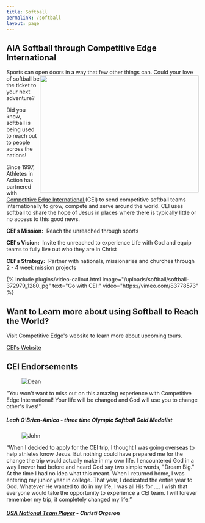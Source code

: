 ```yaml
---
title: Softball
permalink: /softball
layout: page
---
```

<div class="container"><h2>AIA Softball through Competitive Edge International</h2>
<p>Sports can open doors in a way that few other things can. Could your love of softball be<img class="pull-right img-responsive" src="/uploads/softball/Softball1.jpg" width="416" height="307" style="float: right;"> the ticket to your next adventure?</p>
<p>Did you know, softball is being used to reach out to people across the nations!</p>
<p>Since 1997, Athletes in Action has partnered with <a target="_blank" href="http://www.ceisports.org/">Competitive Edge International </a>(CEI) to send competitive softball teams internationally to grow, compete and serve around the world. CEI uses softball to share the hope of Jesus in places where there is typically little or no access to this good news.</p>
<p><strong>CEI's Mission:</strong>&nbsp; Reach the unreached through sports</p>
<p><strong>CEI's Vision:</strong>&nbsp; Invite the unreached to experience Life with God and equip teams to fully live out who they are in Christ</p>
<p><strong>CEI's Strategy:</strong>&nbsp; Partner with nationals, missionaries and churches through 2 - 4 week mission projects</p>
<p></p>
</div>
{% include plugins/video-callout.html image="/uploads/softball/softball-372979_1280.jpg" text="Go with CEI!"  video="https://vimeo.com/83778573" %}
<div class="row">
<div class=" span-12 cell">
<div class="callout no-border larger no-margin"><div class="container">
<div class="callout-wrapper">
<div class="callout-left">
<h2 class="callout-title">Want to Learn more about using Softball to Reach the World?</h2>
<p class="callout-desc">Visit Competitive Edge's website to learn more about upcoming tours.</p>
</div>
<!-- End .callout-left -->
<div class="callout-right"><a href="http://www.ceisports.org/" class="btn btn-dark no-radius min-width">CEI's Website</a></div>
<!-- End .callout-right --></div>
</div>
</div></div></div>
<div class="row">
<div class=" span-12 cell">
<div class="container mt20"><h2 class="title text-center mb30">CEI <span class="light first-color">Endorsements</span></h2>
<div class="row">
<div class="col-md-6">
<div class="testimonial wow zoomIn animated animated" style="visibility: visible; animation-name: zoomIn;">
<figure><img src="/uploads/softball/leah.jpg" alt="Dean"></figure>
<div class="testimonial-content">
<p>"You won't want to miss out on this amazing experience with Competitive Edge International! Your life will be changed and God will use you to change other's lives!"</p>
<h5>Leah O'Brien-Amico - three time Olympic Softball Gold Medalist</h5>
</div>
<!-- End .testimonial-content --></div>
<!-- End .testimonial --></div>
<!-- End .col-md-6 -->
<div class="col-md-6">
<div class="testimonial reverse wow zoomIn animated animated" data-wow-delay="0.2s" style="visibility: visible; animation-delay: 0.2s; animation-name: zoomIn;">
<figure><img src="/uploads/softball/chrisiti.jpg" alt="John"></figure>
<div class="testimonial-content">
<p>“When I decided to apply for the CEI trip, I thought I was going overseas to help athletes know Jesus. But nothing could have prepared me for the change the trip would actually make in my own life. I encountered God in a way I never had before and heard God say two simple words, "Dream Big." At the time I had no idea what this meant. When I returned home, I was entering my junior year in college. That year, I dedicated the entire year to God. Whatever He wanted to do in my life, I was all His for .... I wish that everyone would take the opportunity to experience a CEI team. I will forever remember my trip, it completely changed my life.”</p>
<h5><a href="#" title="Nike Company">USA National Team Player</a> - Christi Orgeron</h5>
</div>
<!-- End .testimonial-content --></div>
<!-- End .testimonial --></div>
<!-- End .col-md-6 --></div>
</div></div></div>